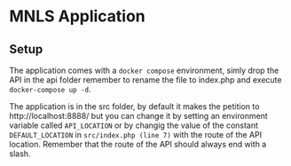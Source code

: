 # MNLS Application

## Setup
The application comes with a `docker compose` environment, simly drop the API in the api folder remember to rename the file to index.php and execute `docker-compose up -d`.

The application is in the src folder, by default it makes the petition to http://localhost:8888/ but you can change it by setting an environment variable called `API_LOCATION` or by changig the value of the constant `DEFAULT_LOCATION` in `src/index.php (line 7)` with the route of the API location. Remember that the route of the API should always end with a slash.
